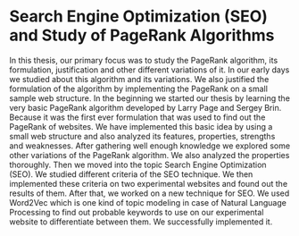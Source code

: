 # Search Engine Optimization (SEO) and Study of PageRank Algorithms
In this thesis, our primary focus was to study the PageRank algorithm, its formulation, 
justification and other different variations of it. In our early days we studied about this 
algorithm and its variations. We also justified the formulation of the algorithm by 
implementing the PageRank on a small sample web structure.
In the beginning we started our thesis by learning the very basic PageRank algorithm 
developed by Larry Page and Sergey Brin. Because it was the first ever formulation that 
was used to find out the PageRank of websites. We have implemented this basic idea by 
using a small web structure and also analyzed its features, properties, strengths and 
weaknesses.
After gathering well enough knowledge we explored some other variations of the 
PageRank algorithm. We also analyzed the properties thoroughly.
Then we moved into the topic Search Engine Optimization (SEO). We studied different 
criteria of the SEO technique. We then implemented these criteria on two experimental 
websites and found out the results of them.
After that, we worked on a new technique for SEO. We used Word2Vec which is one 
kind of topic modeling in case of Natural Language Processing to find out probable 
keywords to use on our experimental website to differentiate between them. We 
successfully implemented it.
